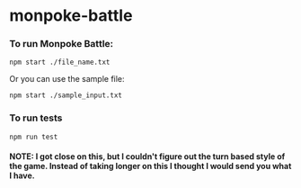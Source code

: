 # monpoke-battle

### To run Monpoke Battle:
`npm start ./file_name.txt`

Or you can use the sample file:

`npm start ./sample_input.txt`

### To run tests
`npm run test`

#### NOTE: I got close on this, but I couldn't figure out the turn based style of the game. Instead of taking longer on this I thought I would send you what I have.
